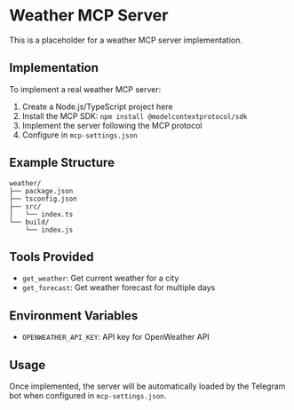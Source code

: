 # Weather MCP Server

This is a placeholder for a weather MCP server implementation.

## Implementation

To implement a real weather MCP server:

1. Create a Node.js/TypeScript project here
2. Install the MCP SDK: `npm install @modelcontextprotocol/sdk`
3. Implement the server following the MCP protocol
4. Configure in `mcp-settings.json`

## Example Structure

```
weather/
├── package.json
├── tsconfig.json
├── src/
│   └── index.ts
└── build/
    └── index.js
```

## Tools Provided

- `get_weather`: Get current weather for a city
- `get_forecast`: Get weather forecast for multiple days

## Environment Variables

- `OPENWEATHER_API_KEY`: API key for OpenWeather API

## Usage

Once implemented, the server will be automatically loaded by the Telegram bot when configured in `mcp-settings.json`.
